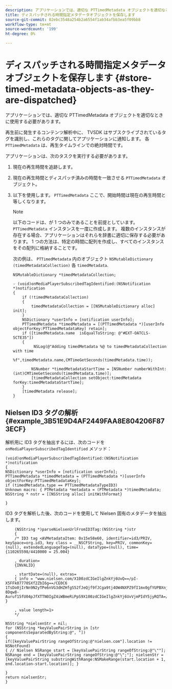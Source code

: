 ```yaml
---
description: アプリケーションでは、適切な PTTimedMetadata オブジェクトを適切なときに使用する必要があります。
title: ディスパッチされる時間指定メタデータオブジェクトを保存します
source-git-commit: 02ebc3548a254b2a6554f1ab34afbb3ea5f09bb8
workflow-type: tm+mt
source-wordcount: '199'
ht-degree: 0%

---
```


# ディスパッチされる時間指定メタデータオブジェクトを保存します {#store-timed-metadata-objects-as-they-are-dispatched}

アプリケーションでは、適切な PTTimedMetadata オブジェクトを適切なときに使用する必要があります。

再生前に発生するコンテンツ解析中に、 TVSDK はサブスクライブされているタグを識別し、これらのタグに関してアプリケーションに通知します。 各 `PTTimedMetadata` は、再生タイムラインでの絶対時間です。

アプリケーションは、次のタスクを実行する必要があります。

1. 現在の再生時間を追跡します。
1. 現在の再生時間とディスパッチ済みの時間を一致させる `PTTimedMetadata` オブジェクト。

1. 以下を使用します。 `PTTimedMetadata` ここで、開始時間は現在の再生時間と等しくなります。

   >[!NOTE]
   >
   >以下のコードは、が 1 つのみであることを前提としています。 `PTTimedMetadata` インスタンスを一度に作成します。 複数のインスタンスが存在する場合、アプリケーションはそれらを辞書に適切に保存する必要があります。 1 つの方法は、特定の時間に配列を作成し、すべてのインスタンスをその配列に格納することです。

   次の例は、 `PTTimedMetadata` 内のオブジェクト `NSMutableDictionary (timedMetadataCollection)` 各 `timedMetadata`.

   ```
   NSMutableDictionary *timedMetadataCollection; 
   
   - (void)onMediaPlayerSubscribedTagIdentified:(NSNotification *)notification 
   { 
       if (!timedMetadataCollection) 
       { 
           timedMetadataCollection = [[NSMutableDictionary alloc] init]; 
       } 
       NSDictionary *userInfo = [notification userInfo]; 
       PTTimedMetadata *timedMetadata = [(PTTimedMetadata *)[userInfo objectForKey:PTTimedMetadataKey] retain]; 
       if ([timedMetadata.name  isEqualToString: @"#EXT-OATCLS-SCTE35"]) 
       { 
            NSLog(@"Adding timedMetadata %@ to timedMetadataCollection with time                      
                    %f",timedMetadata.name,CMTimeGetSeconds(timedMetadata.time)); 
   
           NSNumber *timedMetadataStartTime = [NSNumber numberWithInt:(int)CMTimeGetSeconds(timedMetadata.time)]; 
           [timedMetadataCollection setObject:timedMetadata forKey:timedMetadataStartTime]; 
       } 
       [timedMetadata release]; 
   }
   ```

## Nielsen ID3 タグの解析 {#example_3B51E9D4AF2449FAA8E804206F873ECF}

解析用に ID3 タグを抽出するには、次のコードを `onMediaPlayerSubscribedTagIdentified` メソッド：

```
(void)onMediaPlayerSubscribedTagIdentified:(NSNotification *)notification 
{ 
NSDictionary *userInfo = [notification userInfo]; 
PTTimedMetadata *timedMetadata = (PTTimedMetadata *)[userInfo objectForKey:PTTimedMetadataKey]; 
if (timedMetadata.type == PTTimedMetadataTypeID3) 
Unknown macro: { PTMetadata *metadata = (PTMetadata *)timedMetadata; NSString * nstr = [[NSString alloc] initWithFormat} 
 
}
```

ID3 タグを解析した後、次のコードを使用して Nielsen 固有のメタデータを抽出します。

```
    (NSString *)parseNielsenUrlFromID3Tag:(NSString *)str 
    { 
    /* ID3 tag <AVMetadataItem: 0x15e58e60, identifier=id3/PRIV, keySpace=org.id3, key class = __NSCFString, key=PRIV, commonKey=(null), extendedLanguageTag=(null), dataType=(null), time= {110265598/4410000 = 25.004} 
 
    , duration= 
    {INVALID} 
 
    , startDate=(null), extras= 
    { info = "www.nielsen.com/X100zdCIGeIlgZnkYj6UvQ==/pI-X5FFk07770SXf2ZbI6g==/CE0C6​1TsDo0jIrNn9N2yTPe6nVG3dHZHfgS52fJeQjf9fJCga9tj4OW4NXPZ9fI1mx0gfYUPBXnjqolHemZPtn_FCoNg​8Dqw8-Auruf15fU04pJfXTTN0IgZ4iWBmeRiPpS9X100zdCIGeIlgZnkYj6UvVjmPIdY5jyRQTA=/00000/21778/00"; } 
 
    , value length=1> 
    */ 
 
NSString *nielsenStr = nil; 
for (NSString *keyValuePairString in [str componentsSeparatedByString:@", "]) 
{ 
if([keyValuePairString rangeOfString:@"nielsen.com"].location != NSNotFound) 
{ // Nielsen NSRange start = [keyValuePairString rangeOfString:@"\""]; NSRange end = [keyValuePairString rangeOfString:@"\";"]; nielsenStr = [keyValuePairString substringWithRange:NSMakeRange(start.location + 1, end.location-start.location)]; } 
 
} 
return nielsenStr; 
}
```
